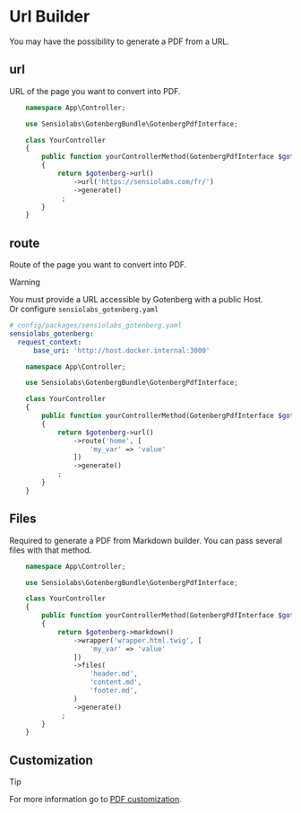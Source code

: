 # Url Builder

You may have the possibility to generate a PDF from a URL.

## url

URL of the page you want to convert into PDF.

```php
    namespace App\Controller;

    use Sensiolabs\GotenbergBundle\GotenbergPdfInterface;

    class YourController
    {
        public function yourControllerMethod(GotenbergPdfInterface $gotenberg): Response
        {
            return $gotenberg->url()
                ->url('https://sensiolabs.com/fr/')
                ->generate()
             ;
        }
    }
```

## route

Route of the page you want to convert into PDF.

> [!WARNING]  
> You must provide a URL accessible by Gotenberg with a public Host.  
> Or configure `sensiolabs_gotenberg.yaml`
> ```yaml
> # config/packages/sensiolabs_gotenberg.yaml
> sensiolabs_gotenberg:
>   request_context:
>       base_uri: 'http://host.docker.internal:3000'
> ```


```php
    namespace App\Controller;

    use Sensiolabs\GotenbergBundle\GotenbergPdfInterface;

    class YourController
    {
        public function yourControllerMethod(GotenbergPdfInterface $gotenberg): Response
        {
            return $gotenberg->url()
                ->route('home', [
                    'my_var' => 'value'
                ])
                ->generate()
            ;
        }
    }
```

## Files

Required to generate a PDF from Markdown builder. You can pass several files with that method.

```php
    namespace App\Controller;

    use Sensiolabs\GotenbergBundle\GotenbergPdfInterface;

    class YourController
    {
        public function yourControllerMethod(GotenbergPdfInterface $gotenberg): Response
        {
            return $gotenberg->markdown()
                ->wrapper('wrapper.html.twig', [
                    'my_var' => 'value'
                ])
                ->files(
                    'header.md', 
                    'content.md', 
                    'footer.md',
                )
                ->generate()
             ;
        }
    }
```

## Customization

> [!TIP]
> For more information go to [PDF customization](customization).
